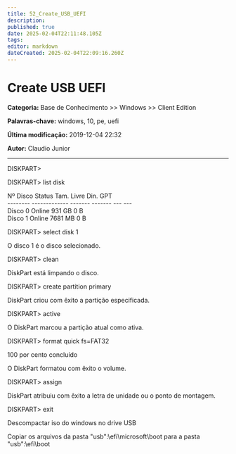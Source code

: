 ```yaml
---
title: 52_Create_USB_UEFI
description: 
published: true
date: 2025-02-04T22:11:48.105Z
tags: 
editor: markdown
dateCreated: 2025-02-04T22:09:16.260Z
---
```


# Create USB UEFI

**Categoria:** Base de Conhecimento >> Windows >> Client Edition

**Palavras-chave:** windows, 10, pe, uefi

**Última modificação:** 2019-12-04 22:32

**Autor:** Claudio Junior

---

<p>DISKPART></p>
<p>DISKPART> list disk</p>
<p>Nº Disco Status Tam. Livre Din. GPT<br /> -------- ------------- ------- ------- --- ---<br /> Disco 0 Online 931 GB 0 B<br /> Disco 1 Online 7681 MB 0 B</p>
<p>DISKPART> select disk 1</p>
<p>O disco 1 é o disco selecionado.</p>
<p>DISKPART> clean</p>
<p>DiskPart está limpando o disco.</p>
<p>DISKPART> create partition primary</p>
<p>DiskPart criou com êxito a partição especificada.</p>
<p>DISKPART> active</p>
<p>O DiskPart marcou a partição atual como ativa.</p>
<p>DISKPART> format quick fs=FAT32</p>
<p>100 por cento concluído</p>
<p>O DiskPart formatou com êxito o volume.</p>
<p>DISKPART> assign</p>
<p>DiskPart atribuiu com êxito a letra de unidade ou o ponto de montagem.</p>
<p>DISKPART> exit</p>
<p>Descompactar iso do windows no drive USB</p>
<p>Copiar os arquivos da pasta "usb":\efi\microsoft\boot para a pasta "usb":\efi\boot</p>
